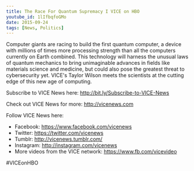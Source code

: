 ```yaml
---
title: The Race For Quantum Supremacy I VICE on HBO
youtube_id: 1lIfbqfoGMo
date: 2015-09-24
tags: [News, Politics]
---
```


Computer giants are racing to build the first quantum computer, a device with millions of times more processing strength than all the computers currently on Earth combined. This technology will harness the unusual laws of quantum mechanics to bring unimaginable advances in fields like materials science and medicine, but could also pose the greatest threat to cybersecurity yet. VICE's Taylor Wilson meets the scientists at the cutting edge of this new age of computing.


Subscribe to VICE News here: <http://bit.ly/Subscribe-to-VICE-News>

Check out VICE News for more: <http://vicenews.com>

Follow VICE News here:

- Facebook: <https://www.facebook.com/vicenews>
- Twitter: <https://twitter.com/vicenews>
- Tumblr: <http://vicenews.tumblr.com/>
- Instagram: <http://instagram.com/vicenews>
- More videos from the VICE network: <https://www.fb.com/vicevideo>

#VICEonHBO
